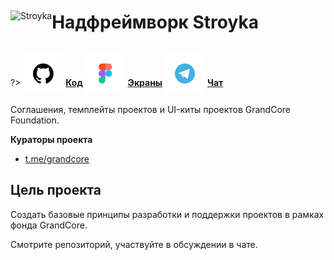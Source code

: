 <div style="display:flex; flex-direction: row;align-items: center;">
<div> <img width="150"  height="auto" src=".../../_media/logo-stroyka.png" alt="Stroyka"></div>
<div>
<h1>Надфреймворк Stroyka</h1>
</div>
</div>

?> <span style="vertical-align: -12px">![github](../../_media/icon-github.png ":size=32")</span> [**Код**](https://github.com/grandcore/stroyka)
<span style="vertical-align: -12px">![figma](../../_media/icon-figma.png ":size=32")</span> [**Экраны**](https://www.figma.com/file/NlikNEJQHliYlxI3MHhiSW/Share?node-id=9473%3A6)
<span style="vertical-align: -12px">![telegram](../../_media/icon-telegram.png ":size=32")</span> [**Чат**](https://t.me/joinchat/GPkcwp0wlxousk0T)

Соглашения, темплейты проектов и UI-киты проектов GrandCore Foundation.

**Кураторы проекта**

- [t.me/grandcore](https://t.me/grandcore)

## Цель проекта

Создать базовые принципы разработки и поддержки проектов в рамках фонда GrandCore.

Смотрите репозиторий, участвуйте в обсуждении в чате.
